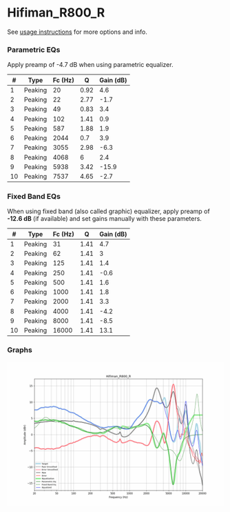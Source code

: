 # Hifiman_R800_R
See [usage instructions](https://github.com/jaakkopasanen/AutoEq#usage) for more options and info.

### Parametric EQs
Apply preamp of -4.7 dB when using parametric equalizer.

|   # | Type    |   Fc (Hz) |    Q |   Gain (dB) |
|-----|---------|-----------|------|-------------|
|   1 | Peaking |        20 | 0.92 |         4.6 |
|   2 | Peaking |        22 | 2.77 |        -1.7 |
|   3 | Peaking |        49 | 0.83 |         3.4 |
|   4 | Peaking |       102 | 1.41 |         0.9 |
|   5 | Peaking |       587 | 1.88 |         1.9 |
|   6 | Peaking |      2044 | 0.7  |         3.9 |
|   7 | Peaking |      3055 | 2.98 |        -6.3 |
|   8 | Peaking |      4068 | 6    |         2.4 |
|   9 | Peaking |      5938 | 3.42 |       -15.9 |
|  10 | Peaking |      7537 | 4.65 |        -2.7 |

### Fixed Band EQs
When using fixed band (also called graphic) equalizer, apply preamp of **-12.6 dB** (if available) and set gains manually with these parameters.

|   # | Type    |   Fc (Hz) |    Q |   Gain (dB) |
|-----|---------|-----------|------|-------------|
|   1 | Peaking |        31 | 1.41 |         4.7 |
|   2 | Peaking |        62 | 1.41 |         3   |
|   3 | Peaking |       125 | 1.41 |         1.4 |
|   4 | Peaking |       250 | 1.41 |        -0.6 |
|   5 | Peaking |       500 | 1.41 |         1.6 |
|   6 | Peaking |      1000 | 1.41 |         1.8 |
|   7 | Peaking |      2000 | 1.41 |         3.3 |
|   8 | Peaking |      4000 | 1.41 |        -4.2 |
|   9 | Peaking |      8000 | 1.41 |        -8.5 |
|  10 | Peaking |     16000 | 1.41 |        13.1 |

### Graphs
![](./Hifiman_R800_R.png)
